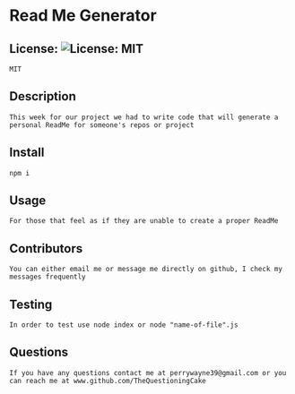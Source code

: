 # Read Me Generator

  ## License: ![License: MIT](https://img.shields.io/badge/License-MIT-yellow.svg)
    MIT

  ## Description
    This week for our project we had to write code that will generate a personal ReadMe for someone's repos or project

  ## Install
    npm i

  ## Usage
    For those that feel as if they are unable to create a proper ReadMe

  ## Contributors
    You can either email me or message me directly on github, I check my messages frequently

  ## Testing
    In order to test use node index or node "name-of-file".js

  ## Questions
    If you have any questions contact me at perrywayne39@gmail.com or you can reach me at www.github.com/TheQuestioningCake
